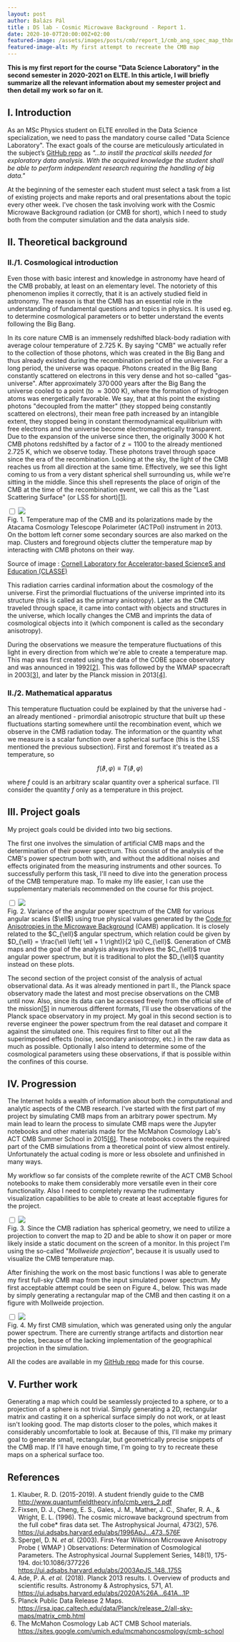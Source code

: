 ```yaml
---
layout: post
author: Balázs Pál
title : DS lab - Cosmic Microwave Background - Report 1.
date: 2020-10-07T20:00:00Z+02:00
featured-image: /assets/images/posts/cmb/report_1/cmb_ang_spec_map_thbnl.webp
featured-image-alt: My first attempt to recreate the CMB map
---
```

<b>
This is my first report for the course "Data Science Laboratory" in the second semester in 2020-2021 on ELTE. In this article, I will briefly summarize all the relevant information about my semester project and then detail my work so far on it.
</b>

## I. Introduction
As an MSc Physics student on ELTE enrolled in the Data Science specialization, we need to pass the mandatory course called "Data Science Laboratory". The exact goals of the course are meticulously articulated in the subject’s <a target="_blank" rel="noopener noreferrer" href="https://github.com/sdam-elte/dslab2020">GitHub repo</a> as <i>"...to instill the practical skills needed for exploratory data analysis. With the acquired knowledge the student shall be able to perform independent research requiring the handling of big data."</i>

At the beginning of the semester each student must select a task from a list of existing projects and make reports and oral presentations about the topic every other week. I've chosen the task involving work with the Cosmic Microwave Background radiation (or CMB for short), which I need to study both from the computer simulation and the data analysis side.

## II. Theoretical background
### II./1. Cosmological introduction
Even those with basic interest and knowledge in astronomy have heard of the CMB probably, at least on an elementary level. The notoriety of this phenomenon implies it correctly, that it is an actively studied field in astronomy. The reason is that the CMB has an essential role in the understanding of fundamental questions and topics in physics. It is used eg. to determine cosmological parameters or to better understand the events following the Big Bang.

In its core nature CMB is an immensely redshifted black-body radiation with average colour temperature of $2.725$ K. By saying "CMB" we actually refer to the collection of those photons, which was created in the Big Bang and thus already existed during the recombination period of the universe. For a long period, the universe was opaque. Photons created in the Big Bang constantly scattered on electrons in this very dense and hot so-called "gas-universe". After approximately $370\,000$ years after the Big Bang the universe cooled to a point (to $\approx 3000$ K), where the formation of hydrogen atoms was energetically favorable. We say, that at this point the existing photons "decoupled from the matter" (they stopped being constantly scattered on electrons), their mean free path increased by an intangible extent, they stopped being in constant thermodynamical equilibrium with free electrons and the universe become electromagnetically transparent. Due to the expansion of the universe since then, the originally $3000$ K hot CMB photons redshifted by a factor of $z = 1100$ to the already mentioned $2.725$ K, which we observe today. These photons travel through space since the era of the recombination. Looking at the sky, the light of the CMB reaches us from all direction at the same time. Effectively, we see this light coming to us from a very distant spherical shell surrounding us, while we're sitting in the middle. Since this shell represents the place of origin of the CMB at the time of the recombination event, we call this as the "Last Scattering Surface" (or LSS for short)<a href="#cite1">[1]</a>.

<div class="post-image">
  <label>
    <input type="checkbox">
    <img src="/assets/images/posts/cmb/report_1/maps_b.webp">
    <figcaption>
    Fig. 1. Temperature map of the CMB and its polarizations made by the Atacama Cosmology Telescope Polarimeter (ACTPol) instrument in 2013. On the bottom left corner some secondary sources are also marked on the map. Clusters and foreground objects clutter the temperature map by interacting with CMB photons on their way.
      <p class="img-source">
      Source of image :
        <a href="https://www.classe.cornell.edu/NewsAndEvents/CornellExperimentalCosmologyNews20140528.html">
        Cornell Laboratory for Accelerator-based ScienceS and Education (CLASSE)
        </a>
      </p>
    </figcaption>
  </label>
</div>

This radiation carries cardinal information about the cosmology of the universe. First the primordial fluctuations of the universe imprinted into its structure (this is called as the primary anisotropy). Later as the CMB traveled through space, it came into contact with objects and structures in the universe, which locally changes the CMB and imprints the data of cosmological objects into it (which component is called as the secondary anisotropy).

During the observations we measure the temperature fluctuations of this light in every direction from which we're able to create a temperature map. This map was first created using the data of the COBE space observatory and was announced in 1992<a href="#cite2">[2]</a>. This was followed by the WMAP spacecraft in 2003<a href="#cite3">[3]</a>, and later by the Planck mission in 2013<a href="#cite4">[4]</a>.  

### II./2. Mathematical apparatus
This temperature fluctuation could be explained by that the universe had - an already mentioned - primordial anisotropic structure that built up these fluctuations starting somewhere until the recombination event, which we observe in the CMB radiation today. The information or the quantity what we measure is a scalar function over a spherical surface (this is the LSS mentioned the previous subsection). First and foremost it's treated as a temperature, so

$$
f \left( \vartheta, \varphi \right)
\equiv
T \left( \vartheta, \varphi \right)
$$

where $f$ could is an arbitrary scalar quantity over a spherical surface. I'll consider the quantity $f$ only as a temperature in this project. 

## III. Project goals
My project goals could be divided into two big sections.

The first one involves the simulation of artificial CMB maps and the determination of their power spectrum. This consist of the analysis of the CMB's power spectrum both with, and without the additional noises and effects originated from the measuring instruments and other sources. To successfully perform this task, I'll need to dive into the generation process of the CMB temperature map. To make my life easier, I can use the supplementary materials recommended on the course for this project.

<div class="post-image">
  <label>
    <input type="checkbox">
    <img src="/assets/images/posts/cmb/report_1/cmb_angular_spectrum.webp">
    <figcaption>
    Fig. 2. Variance of the angular power spectrum of the CMB for various angular scales ($\ell$) using true physical values generated by the <a target="_blank" rel="noopener noreferrer" href="https://lambda.gsfc.nasa.gov/toolbox/tb_camb_form.cfm">Code for Anisotropies in the Microwave Background</a> (CAMB) application. It is closely related to the $C_{\ell}$ angular spectrum, which relation could be given by $D_{\ell} = \frac{\ell \left( \ell + 1 \right)}{2  \pi} C_{\ell}$. Generation of CMB maps and the goal of the analysis always involves the $C_{\ell}$ true angular power spectrum, but it is traditional to plot the $D_{\ell}$ quantity instead on these plots.
    </figcaption>
  </label>
</div>

The second section of the project consist of the analysis of actual observational data. As it was already mentioned in part II., the Planck space observatory made the latest and most precise observations on the CMB until now. Also, since its data can be accessed freely from the official site of the mission<a href="#cite5">[5]</a> in numerous different formats, I'll use the observations of the Planck space observatory in my project. My goal in this second section is to reverse engineer the power spectrum from the real dataset and compare it against the simulated one. This requires first to filter out all the superimposed effects (noise, secondary anisotropy, etc.) in the raw data as much as possible. Optionally I also intend to determine some of the cosmological parameters using these observations, if that is possible within the confines of this course.

## IV. Progression
The Internet holds a wealth of information about both the computational and analytic aspects of the CMB research. I've started with the first part of my project by simulating CMB maps from an arbitrary power spectrum. My main lead to learn the process to simulate CMB maps were the Jupyter notebooks and other materials made for the McMahon Cosmology Lab's ACT CMB Summer School in 2015<a href="#cite6">[6]</a>. These notebooks covers the required part of the CMB simulations from a theoretical point of view almost entirely. Unfortunately the actual coding is more or less obsolete and unfinished in many ways.

My workflow so far consists of the complete rewrite of the ACT CMB School notebooks to make them considerably more versatile even in their core functionality. Also I need to completely revamp the rudimentary visualization capabilities to be able to create at least acceptable figures for the project.

<div class="post-image">
  <label>
    <input type="checkbox">
    <img src="/assets/images/posts/cmb/report_1/angular_dist.webp">
    <figcaption>
    Fig. 3. Since the CMB radiation has spherical geometry, we need to utilize a projection to convert the map to 2D and be able to show it on paper or more likely inside a static document on the screen of a monitor. In this project I'm using the so-called "<i>Mollweide projection</i>", because it is usually used to visualize the CMB temperature map.
    </figcaption>
  </label>
</div>

After finishing the work on the most basic functions I was able to generate my first full-sky CMB map from the input simulated power spectrum. My first acceptable attempt could be seen on Figure 4., below. This was made by simply generating a rectangular map of the CMB and then casting it on a figure with Mollweide projection.

<div class="post-image">
  <label>
    <input type="checkbox">
    <img src="/assets/images/posts/cmb/report_1/cmb_ang_spec_map.webp">
    <figcaption>
    Fig. 4. My first CMB simulation, which was generated using only the angular power spectrum. There are currently strange artifacts and distortion near the poles, because of the lacking implementation of the geographical projection in the simulation.
    </figcaption>
  </label>
</div>

All the codes are available in my <a target="_blank" rel="noopener noreferrer" href="https://github.com/masterdesky/ELTE_Data_Sci_Lab_2021">GitHub repo</a> made for this course.

## V. Further work
Generating a map which could be seamlessly projected to a sphere, or to a projection of a sphere is not trivial. Simply generating a 2D, rectangular matrix and casting it on a spherical surface simply do not work, or at least isn't looking good. The map distorts closer to the poles, which makes it considerably uncomfortable to look at. Because of this, I'll make my primary goal to generate small, rectangular, but geometrically precise snippets of the CMB map. If I'll have enough time, I'm going to try to recreate these maps on a spherical surface too.

## References
<div class="references">
  <ol>
    <li><a id="cite1"></a>Klauber, R. D. (2015-2019). A student friendly guide to the CMB <a target="_blank" rel="noopener noreferrer" href="http://www.quantumfieldtheory.info/cmb_vers_2.pdf">http://www.quantumfieldtheory.info/cmb_vers_2.pdf</a></li>
    <li><a id="cite2"></a>Fixsen, D. J., Cheng, E. S., Gales, J. M., Mather, J. C., Shafer, R. A., & Wright, E. L. (1996). The cosmic microwave background spectrum from the full cobe* firas data set. The Astrophysical Journal, 473(2), 576. <a target="_blank" rel="noopener noreferrer" href="https://ui.adsabs.harvard.edu/abs/1996ApJ...473..576F">https://ui.adsabs.harvard.edu/abs/1996ApJ...473..576F</a></li>
    <li><a id="cite3"></a>Spergel, D. N. <i>et al.</i> (2003). First‐Year Wilkinson Microwave Anisotropy Probe ( WMAP ) Observations: Determination of Cosmological Parameters. The Astrophysical Journal Supplement Series, 148(1), 175-194. doi:10.1086/377226 <a target="_blank" rel="noopener noreferrer" href="https://ui.adsabs.harvard.edu/abs/2003ApJS..148..175S">https://ui.adsabs.harvard.edu/abs/2003ApJS..148..175S</a></li>
    <li><a id="cite4"></a>Ade, P. A. <i>et al.</i> (2018). Planck 2013 results. I. Overview of products and scientific results. Astronomy & Astrophysics, 571, A1. <a href="https://ui.adsabs.harvard.edu/abs/2020A%26A...641A...1P">https://ui.adsabs.harvard.edu/abs/2020A%26A...641A...1P</a></li>
    <li><a id="cite5"></a>Planck Public Data Release 2 Maps. <a target="_blank" rel="noopener noreferrer" href="https://irsa.ipac.caltech.edu/data/Planck/release_2/all-sky-maps/matrix_cmb.html">https://irsa.ipac.caltech.edu/data/Planck/release_2/all-sky-maps/matrix_cmb.html</a></li>
    <li><a id="cite6"></a>The McMahon Cosmology Lab ACT CMB School materials. <a target="_blank" rel="noopener noreferrer" href="https://sites.google.com/umich.edu/mcmahoncosmology/cmb-school">https://sites.google.com/umich.edu/mcmahoncosmology/cmb-school</a></li>
  </ol>
</div>